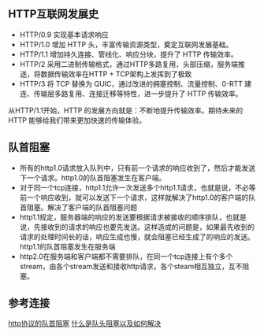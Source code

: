 ## HTTP互联网发展史
- HTTP/0.9 实现基本请求响应  
- HTTP/1.0 增加 HTTP 头，丰富传输资源类型，奠定互联网发展基础。
- HTTP/1.1 增加持久连接、管线化、响应分块，提升了 HTTP 传输效率。
- HTTP/2 采用二进制传输格式，通过HTTP多路复用，头部压缩，服务端推送，将数据传输效率在HTTP + TCP架构上发挥到了极致
- HTTP/3 将 TCP 替换为 QUIC，通过改进的拥塞控制、流量控制、0-RTT 建连、传输层多路复用、连接迁移等特性，进一步提升了 HTTP 传输效率。

从HTTP/1.1开始，HTTP 的发展方向就是：不断地提升传输效率。期待未来的 HTTP 能够给我们带来更加快速的传输体验。

## 队首阻塞
- 所有的http1.0请求放入队列中，只有前一个请求的响应收到了，然后才能发送下一个请求。http1.0的队首阻塞发生在客户端。
- 对于同一个tcp连接，http1.1允许一次发送多个http1.1请求，也就是说，不必等前一个响应收到，就可以发送下一个请求，这样就解决了http1.0的客户端的队首阻塞。解决了客户端的队首阻塞问题
- http1.1规定，服务器端的响应的发送要根据请求被接收的顺序排队，也就是说，先接收到的请求的响应也要先发送。这样造成的问题是，如果最先收到的请求的处理时间长的话，响应生成也慢，就会阻塞已经生成了的响应的发送。http1.1的队首阻塞发生在服务端
- http2.0在服务端和客户端都不需要排队，在同一个tcp连接上有个多个stream，由各个stream发送和接收http请求，各个steam相互独立，互不阻塞。

## 参考连接
[http协议的队首阻塞](https://www.cnblogs.com/hustdc/p/8487366.html)
[什么是队头阻塞以及如何解决](https://juejin.cn/post/6844903853985366023)